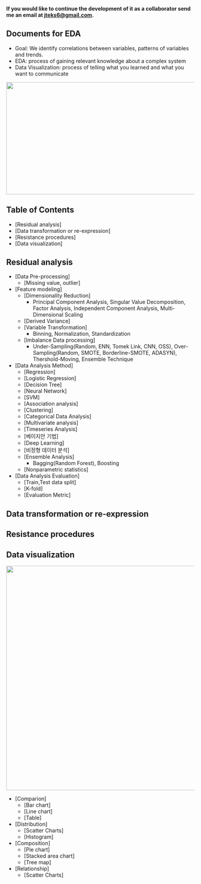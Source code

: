 **If you would like to continue the development of it as a collaborator send me an email at jteks6@gmail.com.**

## Documents for EDA
 * Goal: We identify correlations between variables, patterns of variables and trends.
 * EDA: process of gaining relevant knowledge about a complex system
 * Data Visualization: process of telling what you learned and what you want to communicate
 
 <p align="center"><img src="https://www.mdpi.com/ijgi/ijgi-06-00368/article_deploy/html/images/ijgi-06-00368-g001-550.jpg" width="600" height="300"/>
 
## Table of Contents
 * [Residual analysis]
 * [Data transformation or re-expression]
 * [Resistance procedures]
 * [Data visualization]

## Residual analysis
 * [Data Pre-processing]
   + [Missing value, outlier]
 * [Feature modeling]
   + [Dimensionality Reduction]
     - Principal Component Analysis, Singular Value Decomposition, Factor Analysis, Independent Component Analysis, Multi-Dimensional Scaling
   + [Derived Variance]
   + [Variable Transformation]
     - Binning, Normalization, Standardization
   + [Imbalance Data processing]
     - Under-Sampling(Random, ENN, Tomek Link, CNN, OSS), Over-Sampling(Random, SMOTE, Borderline-SMOTE, ADASYN), Thershold-Moving, Ensemble Technique
 * [Data Analysis Method]
   + [Regression]
   + [Logistic Regression]
   + [Decision Tree]
   + [Neural Network]
   + [SVM]
   + [Association analysis]
   + [Clustering]
   + [Categorical Data Analysis]
   + [Multivariate analysis]
   + [Timeseries Analysis]
   + [베이지안 기법]
   + [Deep Learning]
   + [비정형 데이터 분석]
   + [Ensemble Analysis]
     - Bagging(Random Forest), Boosting
   + [Nonparametric statistics]
 * [Data Analysis Evaluation]
   + [Train,Test data split]
   + [K-fold]
   + [Evaluation Metric] 

## Data transformation or re-expression
 
## Resistance procedures
 
## Data visualization
  <p align="center"><img src="https://miro.medium.com/max/691/1*0Dlh-uB5wY-vNg3r1xt_mw.png" width="1000" height="600"/>

* [Comparion]
  + [Bar chart]
  + [Line chart]
  + [Table]
* [Distribution]
  + [Scatter Charts]
  + [Histogram]
* [Composition]
  + [Pie chart]
  + [Stacked area chart]
  + [Tree map]
* [Relationship]
  + [Scatter Charts]
